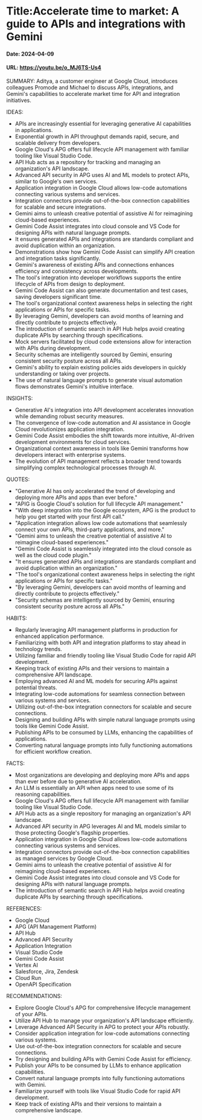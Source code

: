 # Title:Accelerate time to market: A guide to APIs and integrations with Gemini
#### Date: 2024-04-09
#### URL: https://youtu.be/o_MJ6TS-Us4



SUMMARY:
Aditya, a customer engineer at Google Cloud, introduces colleagues Promode and Michael to discuss APIs, integrations, and Gemini's capabilities to accelerate market time for API and integration initiatives.

IDEAS:
- APIs are increasingly essential for leveraging generative AI capabilities in applications.
- Exponential growth in API throughput demands rapid, secure, and scalable delivery from developers.
- Google Cloud's APG offers full lifecycle API management with familiar tooling like Visual Studio Code.
- API Hub acts as a repository for tracking and managing an organization's API landscape.
- Advanced API security in APG uses AI and ML models to protect APIs, similar to Google's own services.
- Application integration in Google Cloud allows low-code automations connecting various systems and services.
- Integration connectors provide out-of-the-box connection capabilities for scalable and secure integrations.
- Gemini aims to unleash creative potential of assistive AI for reimagining cloud-based experiences.
- Gemini Code Assist integrates into cloud console and VS Code for designing APIs with natural language prompts.
- It ensures generated APIs and integrations are standards compliant and avoid duplication within an organization.
- Demonstrations show how Gemini Code Assist can simplify API creation and integration tasks significantly.
- Gemini's awareness of existing APIs and connections enhances efficiency and consistency across developments.
- The tool's integration into developer workflows supports the entire lifecycle of APIs from design to deployment.
- Gemini Code Assist can also generate documentation and test cases, saving developers significant time.
- The tool's organizational context awareness helps in selecting the right applications or APIs for specific tasks.
- By leveraging Gemini, developers can avoid months of learning and directly contribute to projects effectively.
- The introduction of semantic search in API Hub helps avoid creating duplicate APIs by searching through specifications.
- Mock servers facilitated by cloud code extensions allow for interaction with APIs during development.
- Security schemas are intelligently sourced by Gemini, ensuring consistent security posture across all APIs.
- Gemini's ability to explain existing policies aids developers in quickly understanding or taking over projects.
- The use of natural language prompts to generate visual automation flows demonstrates Gemini's intuitive interface.

INSIGHTS:
- Generative AI's integration into API development accelerates innovation while demanding robust security measures.
- The convergence of low-code automation and AI assistance in Google Cloud revolutionizes application integration.
- Gemini Code Assist embodies the shift towards more intuitive, AI-driven development environments for cloud services.
- Organizational context awareness in tools like Gemini transforms how developers interact with enterprise systems.
- The evolution of API management reflects a broader trend towards simplifying complex technological processes through AI.

QUOTES:
- "Generative AI has only accelerated the trend of developing and deploying more APIs and apps than ever before."
- "APIG is Google Cloud's solution for full lifecycle API management."
- "With deep integration into the Google ecosystem, APG is the product to help you get started with your first API call."
- "Application integration allows low code automations that seamlessly connect your own APIs, third-party applications, and more."
- "Gemini aims to unleash the creative potential of assistive AI to reimagine cloud-based experiences."
- "Gemini Code Assist is seamlessly integrated into the cloud console as well as the cloud code plugin."
- "It ensures generated APIs and integrations are standards compliant and avoid duplication within an organization."
- "The tool's organizational context awareness helps in selecting the right applications or APIs for specific tasks."
- "By leveraging Gemini, developers can avoid months of learning and directly contribute to projects effectively."
- "Security schemas are intelligently sourced by Gemini, ensuring consistent security posture across all APIs."

HABITS:
- Regularly leveraging API management platforms in production for enhanced application performance.
- Familiarizing with both API and integration platforms to stay ahead in technology trends.
- Utilizing familiar and friendly tooling like Visual Studio Code for rapid API development.
- Keeping track of existing APIs and their versions to maintain a comprehensive API landscape.
- Employing advanced AI and ML models for securing APIs against potential threats.
- Integrating low-code automations for seamless connection between various systems and services.
- Utilizing out-of-the-box integration connectors for scalable and secure connections.
- Designing and building APIs with simple natural language prompts using tools like Gemini Code Assist.
- Publishing APIs to be consumed by LLMs, enhancing the capabilities of applications.
- Converting natural language prompts into fully functioning automations for efficient workflow creation.

FACTS:
- Most organizations are developing and deploying more APIs and apps than ever before due to generative AI acceleration.
- An LLM is essentially an API when apps need to use some of its reasoning capabilities.
- Google Cloud's APG offers full lifecycle API management with familiar tooling like Visual Studio Code.
- API Hub acts as a single repository for managing an organization's API landscape.
- Advanced API security in APG leverages AI and ML models similar to those protecting Google's flagship properties.
- Application integration in Google Cloud allows low-code automations connecting various systems and services.
- Integration connectors provide out-of-the-box connection capabilities as managed services by Google Cloud.
- Gemini aims to unleash the creative potential of assistive AI for reimagining cloud-based experiences.
- Gemini Code Assist integrates into cloud console and VS Code for designing APIs with natural language prompts.
- The introduction of semantic search in API Hub helps avoid creating duplicate APIs by searching through specifications.

REFERENCES:
- Google Cloud
- APG (API Management Platform)
- API Hub
- Advanced API Security
- Application Integration
- Visual Studio Code
- Gemini Code Assist
- Vertex AI
- Salesforce, Jira, Zendesk
- Cloud Run
- OpenAPI Specification

RECOMMENDATIONS:
- Explore Google Cloud's APG for comprehensive lifecycle management of your APIs.
- Utilize API Hub to manage your organization's API landscape efficiently.
- Leverage Advanced API Security in APG to protect your APIs robustly.
- Consider application integration for low-code automations connecting various systems.
- Use out-of-the-box integration connectors for scalable and secure connections.
- Try designing and building APIs with Gemini Code Assist for efficiency.
- Publish your APIs to be consumed by LLMs to enhance application capabilities.
- Convert natural language prompts into fully functioning automations with Gemini.
- Familiarize yourself with tools like Visual Studio Code for rapid API development.
- Keep track of existing APIs and their versions to maintain a comprehensive landscape.